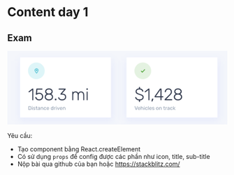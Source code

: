 # Content day 1

## Exam
![exam day 1](./img/exam.png)

Yêu cầu:

- Tạo component bằng React.createElement
- Có sử dụng `props` để config được các phần như icon, title, sub-title
- Nộp bài qua github của bạn hoặc https://stackblitz.com/
